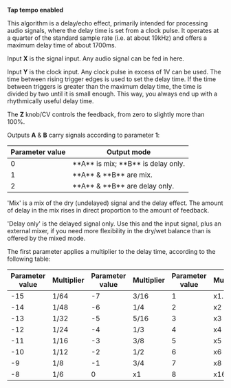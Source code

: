 
**Tap tempo enabled**

This algorithm is a delay/echo effect, primarily intended for processing audio signals, where the delay time is set from
a clock pulse. It operates at a quarter of the standard sample rate (i.e. at about 19kHz)
and offers a maximum delay time of about 1700ms.

Input **X** is the signal input. Any audio signal can be fed in here.

Input **Y** is the clock input. Any clock pulse in excess of 1V can be used. The time between rising trigger edges is used
to set the delay time. If the time between triggers is greater than the maximum delay time, the time is divided by two
until it is small enough. This way, you always end up with a rhythmically useful delay time.

The **Z** knob/CV controls the feedback, from zero to slightly more than 100%.

Outputs **A** & **B** carry signals according to parameter **1**:

<table>
<thead>
<tr class="header">
<th><strong>Parameter value</strong></th>
<th><strong>Output mode</strong></th>
</tr>
</thead>
<tbody>
<tr class="odd">
<td>
0
</td>
<td>**A** is mix; **B** is delay only.</td>
</tr>
<tr class="even">
<td>
1
</td>
<td>
 **A** &amp; **B** are mix.
</td>
</tr>
<tr class="odd">
<td>
2
</td>
<td>
 **A** &amp; **B** are delay only.
</td>
</tr>
</tbody>
</table>

'Mix' is a mix of the dry (undelayed) signal and the delay effect. The amount of delay in the mix rises in direct
proportion to the amount of feedback.

'Delay only' is the delayed signal only. Use this and the input signal, plus an external mixer, if you need more
flexibility in the dry/wet balance than is offered by the mixed mode.

The first parameter applies a multiplier to the delay time, according to the following table:

| **Parameter value** | **Multiplier** | **Parameter value** | **Multiplier** | **Parameter value** | **Multiplier** |
|---------------------|----------------|---------------------|----------------|---------------------|----------------|
| -15                 | 1/64           | -7                  | 3/16           | 1                   | x1.5           |
| -14                 | 1/48           | -6                  | 1/4            | 2                   | x2             |
| -13                 | 1/32           | -5                  | 5/16           | 3                   | x3             |
| -12                 | 1/24           | -4                  | 1/3            | 4                   | x4             |
| -11                 | 1/16           | -3                  | 3/8            | 5                   | x5             |
| -10                 | 1/12           | -2                  | 1/2            | 6                   | x6             |
| -9                  | 1/8            | -1                  | 3/4            | 7                   | x8             |
| -8                  | 1/6            | 0                   | x1             | 8                   | x16            |
